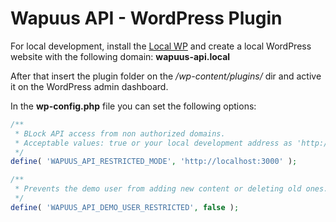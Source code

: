 # Wapuus API - WordPress Plugin

For local development, install the [Local WP](https://localwp.com/ "Local WP Homepage") and create a local WordPress website with the following domain: **wapuus-api.local**

After that insert the plugin folder on the */wp-content/plugins/* dir and active it on the WordPress admin dashboard.

In the **wp-config.php** file you can set the following options:

```php
/**
 * BLock API access from non authorized domains.
 * Acceptable values: true or your local development address as 'http://localhost:3000'
 */
define( 'WAPUUS_API_RESTRICTED_MODE', 'http://localhost:3000' );

/**
 * Prevents the demo user from adding new content or deleting old ones.
 */
define( 'WAPUUS_API_DEMO_USER_RESTRICTED', false );
```
